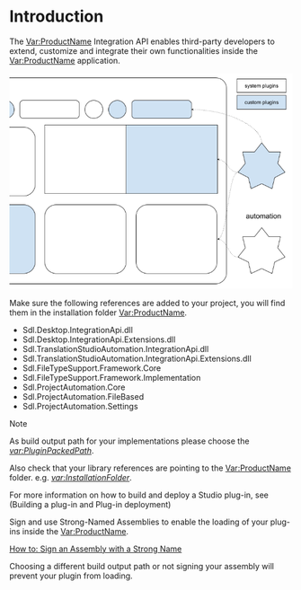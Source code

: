 Introduction
====
The <Var:ProductName> Integration API enables third-party developers to extend, customize and integrate their own functionalities inside the <Var:ProductName> application.

![Automation plug-ins](images/Automation.png)

Make sure the following references are added to your project, you will find them in the installation folder <Var:ProductName>.

* Sdl.Desktop.IntegrationApi.dll
* Sdl.Desktop.IntegrationApi.Extensions.dll
* Sdl.TranslationStudioAutomation.IntegrationApi.dll
* Sdl.TranslationStudioAutomation.IntegrationApi.Extensions.dll
* Sdl.FileTypeSupport.Framework.Core
* Sdl.FileTypeSupport.Framework.Implementation
* Sdl.ProjectAutomation.Core
* Sdl.ProjectAutomation.FileBased
* Sdl.ProjectAutomation.Settings

> [!NOTE]
> 
> As build output path for your implementations please choose the *<var:PluginPackedPath>*.
> 
> Also check that your library references are pointing to the <Var:ProductName> folder. e.g. *<var:InstallationFolder>*.
>
> For more information on how to build and deploy a Studio plug-in, see (Building a plug-in and Plug-in deployment)
>
> Sign and use Strong-Named Assemblies to enable the loading of your plug-ins inside the <Var:ProductName>.
> 
> [How to: Sign an Assembly with a Strong Name](https://docs.microsoft.com/en-us/dotnet/standard/assembly/sign-strong-name?redirectedfrom=MSDN)
>
> Choosing a different build output path or not signing your assembly will prevent your plugin from loading.
